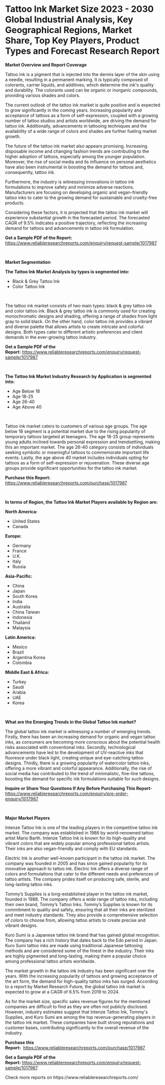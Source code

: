 <p><h1>Tattoo Ink Market Size 2023 - 2030 Global Industrial Analysis, Key Geographical Regions, Market Share, Top Key Players, Product Types and Forecast Research Report</h1></p><p><strong>Market Overview and Report Coverage</strong></p>
<p><p>Tattoo ink is a pigment that is injected into the dermis layer of the skin using a needle, resulting in a permanent marking. It is typically composed of colorants, carrier liquids, and additives, which determine the ink's quality and durability. The colorants used can be organic or inorganic compounds, providing various shades and colors.</p><p>The current outlook of the tattoo ink market is quite positive and is expected to grow significantly in the coming years. Increasing popularity and acceptance of tattoos as a form of self-expression, coupled with a growing number of tattoo studios and artists worldwide, are driving the demand for tattoo ink. Additionally, advancements in tattooing techniques and the availability of a wide range of colors and shades are further fueling market growth.</p><p>The future of the tattoo ink market also appears promising. Increasing disposable income and changing fashion trends are contributing to the higher adoption of tattoos, especially among the younger population. Moreover, the rise of social media and its influence on personal aesthetics have also been instrumental in boosting the demand for tattoos and, consequently, tattoo ink.</p><p>Furthermore, the industry is witnessing innovations in tattoo ink formulations to improve safety and minimize adverse reactions. Manufacturers are focusing on developing organic and vegan-friendly tattoo inks to cater to the growing demand for sustainable and cruelty-free products.</p><p>Considering these factors, it is projected that the tattoo ink market will experience substantial growth in the forecasted period. The forecasted CAGR of 9.5% indicates a positive trajectory, reflecting the increasing demand for tattoos and advancements in tattoo ink formulation.</p></p>
<p><strong>Get a Sample PDF of the Report:</strong> <a href="https://www.reliableresearchreports.com/enquiry/request-sample/1017987">https://www.reliableresearchreports.com/enquiry/request-sample/1017987</a></p>
<p>&nbsp;</p>
<p><strong>Market Segmentation</strong></p>
<p><strong>The Tattoo Ink Market Analysis by types is segmented into:</strong></p>
<p><ul><li>Black & Grey Tattoo Ink</li><li>Color Tattoo Ink</li></ul></p>
<p>&nbsp;</p>
<p><p>The tattoo ink market consists of two main types: black & grey tattoo ink and color tattoo ink. Black & grey tattoo ink is commonly used for creating monochromatic designs and shading, offering a range of shades from light gray to solid black. On the other hand, color tattoo ink provides a vibrant and diverse palette that allows artists to create intricate and colorful designs. Both types cater to different artistic preferences and client demands in the ever-growing tattoo industry.</p></p>
<p><strong>Get a Sample PDF of the Report:</strong>&nbsp;<a href="https://www.reliableresearchreports.com/enquiry/request-sample/1017987">https://www.reliableresearchreports.com/enquiry/request-sample/1017987</a></p>
<p>&nbsp;</p>
<p><strong>The Tattoo Ink Market Industry Research by Application is segmented into:</strong></p>
<p><ul><li>Age Below 18</li><li>Age 18-25</li><li>Age 26-40</li><li>Age Above 40</li></ul></p>
<p>&nbsp;</p>
<p><p>Tattoo ink market caters to customers of various age groups. The age below 18 segment is a potential market due to the rising popularity of temporary tattoos targeted at teenagers. The age 18-25 group represents young adults inclined towards personal expression and trendsetting, making this an important market. The age 26-40 category consists of individuals seeking symbolic or meaningful tattoos to commemorate important life events. Lastly, the age above 40 market includes individuals opting for tattoos as a form of self-expression or rejuvenation. These diverse age groups provide significant opportunities for the tattoo ink market.</p></p>
<p><strong>Purchase this Report:</strong>&nbsp; <a href="https://www.reliableresearchreports.com/purchase/1017987">https://www.reliableresearchreports.com/purchase/1017987</a></p>
<p>&nbsp;</p>
<p><strong>In terms of Region, the Tattoo Ink Market Players available by Region are:</strong></p>
<p>
    <p> <strong> North America: </strong>
        <ul>
            <li>United States</li>
            <li>Canada</li>
        </ul>
        </p> 
    <p> <strong> Europe: </strong>
        <ul>
            <li>Germany</li>
            <li>France</li>
            <li>U.K.</li>
            <li>Italy</li>
            <li>Russia</li>
        </ul>
        </p> 
    <p> <strong> Asia-Pacific: </strong>
        <ul>
            <li>China</li>
            <li>Japan</li>
            <li>South Korea</li>
            <li>India</li>
            <li>Australia</li>
            <li>China Taiwan</li>
            <li>Indonesia</li>
            <li>Thailand</li>
            <li>Malaysia</li>
        </ul>
        </p> 
    <p> <strong> Latin America: </strong>
        <ul>
            <li>Mexico</li>
            <li>Brazil</li>
            <li>Argentina Korea</li>
            <li>Colombia</li>
        </ul>
        </p> 
    <p> <strong> Middle East & Africa: </strong>
        <ul>
            <li>Turkey</li>
            <li>Saudi</li>
            <li>Arabia</li>
            <li>UAE</li>
            <li>Korea</li>
        </ul>
    </p>
    </p>
<p>&nbsp;</p>
<p><strong>What are the Emerging Trends in the Global Tattoo Ink market?</strong></p>
<p><p>The global tattoo ink market is witnessing a number of emerging trends. Firstly, there has been an increasing demand for organic and vegan tattoo inks, as consumers are becoming more conscious about the potential health risks associated with conventional inks. Secondly, technological advancements have led to the development of UV-reactive inks that fluoresce under black light, creating unique and eye-catching tattoo designs. Thirdly, there is a growing popularity of watercolor tattoo inks, offering a more vibrant and colorful appearance. Additionally, the rise of social media has contributed to the trend of minimalistic, fine-line tattoos, boosting the demand for specific ink formulations suitable for such designs.</p></p>
<p><strong>Inquire or Share Your Questions If Any Before Purchasing This Report</strong>- <a href="https://www.reliableresearchreports.com/enquiry/pre-order-enquiry/1017987">https://www.reliableresearchreports.com/enquiry/pre-order-enquiry/1017987</a></p>
<p>&nbsp;</p>
<p><strong>Major Market Players</strong></p>
<p><p>Intenze Tattoo Ink is one of the leading players in the competitive tattoo ink market. The company was established in 1986 by world-renowned tattoo artist Mario Barth. Intenze Tattoo Ink is known for its high-quality and vibrant colors that are widely popular among professional tattoo artists. Their inks are also vegan-friendly and comply with EU standards.</p><p>Electric Ink is another well-known participant in the tattoo ink market. The company was founded in 2005 and has since gained popularity for its innovative approach to tattoo ink. Electric Ink offers a diverse range of colors and formulations that cater to the different needs and preferences of tattoo artists. The company prides itself on producing safe, sterile, and long-lasting tattoo inks.</p><p>Tommy’s Supplies is a long-established player in the tattoo ink market, founded in 1988. The company offers a wide range of tattoo inks, including their own brand, Tommy’s Tattoo Inks. Tommy’s Supplies is known for its commitment to quality and safety, ensuring that all their inks are sterilized and meet industry standards. They also provide a comprehensive selection of colors to choose from, allowing tattoo artists to create precise and vibrant designs.</p><p>Kuro Sumi is a Japanese tattoo ink brand that has gained global recognition. The company has a rich history that dates back to the Edo period in Japan. Kuro Sumi tattoo inks are made using traditional Japanese tattooing methods and are considered some of the finest in the industry. Their inks are highly pigmented and long-lasting, making them a popular choice among professional tattoo artists worldwide.</p><p>The market growth in the tattoo ink industry has been significant over the years. With the increasing popularity of tattoos and growing acceptance of the art form, the demand for high-quality tattoo inks has surged. According to a report by Market Research Future, the global tattoo ink market is expected to grow at a CAGR of 6.5% from 2019 to 2024.</p><p>As for the market size, specific sales revenue figures for the mentioned companies are difficult to find as they are often not publicly disclosed. However, industry estimates suggest that Intenze Tattoo Ink, Tommy's Supplies, and Kuro Sumi are among the top revenue-generating players in the tattoo ink market. These companies have built strong reputations and customer bases, contributing significantly to the overall revenue of the industry.</p></p>
<p><strong>Purchase this Report:</strong>&nbsp;&nbsp;<a href="https://www.reliableresearchreports.com/purchase/1017987">https://www.reliableresearchreports.com/purchase/1017987</a></p>
<p></p>
<p><strong>Get a Sample PDF of the Report:</strong>&nbsp;<a href="https://www.reliableresearchreports.com/enquiry/request-sample/1017987">https://www.reliableresearchreports.com/enquiry/request-sample/1017987</a></p>
<p>Check more reports on https://www.reliableresearchreports.com/</p>